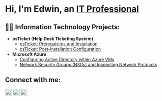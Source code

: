 <h1>Hi, I'm Edwin, an <a href="https://www.linkedin.com/in/edwinemilien">IT Professional</a></h1>

<h2>👨‍💻 Information Technology Projects:</h2>

- <b>osTicket (Help Desk Ticketing System)</b>
  - [osTicket: Prerequisites and Installation](https://github.com/edem4963/osticket-prereqs)
  - [osTicket: Post-Installation Configuration](https://github.com/edem4963/post-install-config)
- <b>Microsoft Azure</b>
  - [Configuring Active Directory within Azure VMs](https://github.com/edem4963/configure-ad)
  - [Network Security Groups (NSGs) and Inspecting Network Protocols](https://github.com/edem4963/azure-network-protocols)

<h2>Connect with me:</h2>

[<img align="left" alt="Edwin | Twitter" width="22px" src="https://cdn.jsdelivr.net/npm/simple-icons@v3/icons/twitter.svg" />][twitter]
[<img align="left" alt="Edwin | LinkedIn" width="22px" src="https://cdn.jsdelivr.net/npm/simple-icons@v3/icons/linkedin.svg" />][linkedin]
[<img align="left" alt="Edwin | Instagram" width="22px" src="https://cdn.jsdelivr.net/npm/simple-icons@v3/icons/instagram.svg" />][instagram]

[twitter]: #
[instagram]: #
[linkedin]: https://www.linkedin.com/in/edwinemilien

